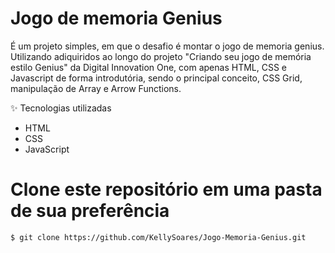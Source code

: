 # Jogo de memoria Genius

É um projeto simples, em que o desafio é montar o jogo de memoria genius. Utilizando adiquiridos ao longo do projeto "Criando seu jogo de memória estilo Genius" da Digital Innovation One, com apenas HTML, CSS e Javascript de forma introdutória, sendo o principal conceito, CSS Grid, manipulação de Array e Arrow Functions.

✨ Tecnologias utilizadas

* HTML
* CSS
* JavaScript

# Clone este repositório em uma pasta de sua preferência
```bash
$ git clone https://github.com/KellySoares/Jogo-Memoria-Genius.git
```
